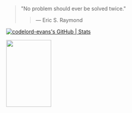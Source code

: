 > "No problem should ever be solved twice."
>
>> — Eric S. Raymond


[![codelord-evans's GitHub | Stats](https://stats.quira.sh/codelord-evans/github?theme=dark)](https://quira.sh?utm_source=widgets&utm_campaign=codelord-evans)

<img width="49%" height="180px" src="https://github-readme-streak-stats.herokuapp.com/?user=codelord-evans"></img>
